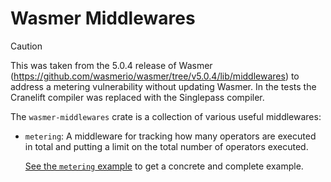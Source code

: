 # Wasmer Middlewares

> [!CAUTION]
> This was taken from the 5.0.4 release of Wasmer (https://github.com/wasmerio/wasmer/tree/v5.0.4/lib/middlewares) to address a metering vulnerability without updating Wasmer.
> In the tests the Cranelift compiler was replaced with the Singlepass compiler.

The `wasmer-middlewares` crate is a collection of various useful
middlewares:

- `metering`: A middleware for tracking how many operators are
  executed in total and putting a limit on the total number of
  operators executed.

  [See the `metering`
  example](https://github.com/wasmerio/wasmer/blob/main/examples/metering.rs)
  to get a concrete and complete example.
